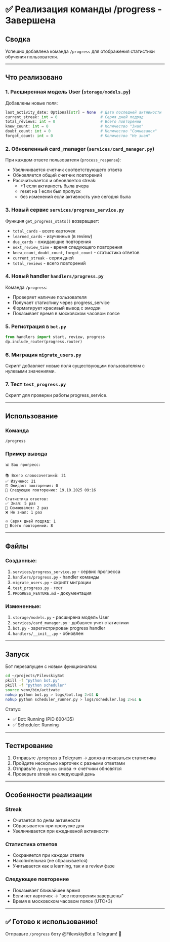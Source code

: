 # ✅ Реализация команды /progress - Завершена

## Сводка

Успешно добавлена команда `/progress` для отображения статистики обучения пользователя.

---

## Что реализовано

### 1. Расширенная модель User (`storage/models.py`)

Добавлены новые поля:
```python
last_activity_date: Optional[str] = None  # Дата последней активности
current_streak: int = 0                   # Серия дней подряд
total_reviews: int = 0                    # Всего повторений
knew_count: int = 0                       # Количество "Знал"
doubt_count: int = 0                      # Количество "Сомневался"
forgot_count: int = 0                     # Количество "Не знал"
```

### 2. Обновленный card_manager (`services/card_manager.py`)

При каждом ответе пользователя (`process_response`):
- Увеличивается счетчик соответствующего ответа
- Обновляется общий счетчик повторений
- Рассчитывается и обновляется streak:
  - +1 если активность была вчера
  - reset на 1 если был пропуск
  - без изменений если активность уже сегодня была

### 3. Новый сервис `services/progress_service.py`

Функция `get_progress_stats()` возвращает:
- `total_cards` - всего карточек
- `learned_cards` - изученные (в review)
- `due_cards` - ожидающие повторения
- `next_review_time` - время следующего повторения
- `knew_count`, `doubt_count`, `forgot_count` - статистика ответов
- `current_streak` - серия дней
- `total_reviews` - всего повторений

### 4. Новый handler `handlers/progress.py`

Команда `/progress`:
- Проверяет наличие пользователя
- Получает статистику через progress_service
- Форматирует красивый вывод с эмодзи
- Показывает время в московском часовом поясе

### 5. Регистрация в `bot.py`

```python
from handlers import start, review, progress
dp.include_router(progress.router)
```

### 6. Миграция `migrate_users.py`

Скрипт добавляет новые поля существующим пользователям с нулевыми значениями.

### 7. Тест `test_progress.py`

Скрипт для проверки работы progress_service.

---

## Использование

### Команда
```
/progress
```

### Пример вывода
```
📊 Ваш прогресс:

📚 Всего словосочетаний: 21
✅ Изучено: 21
⏰ Ожидают повторения: 0
📅 Следующее повторение: 19.10.2025 09:16

Статистика ответов:
✅ Знал: 5 раз
🤔 Сомневался: 2 раз
❌ Не знал: 1 раз

🔥 Серия дней подряд: 1
📝 Всего повторений: 8
```

---

## Файлы

### Созданные:
1. `services/progress_service.py` - сервис прогресса
2. `handlers/progress.py` - handler команды
3. `migrate_users.py` - скрипт миграции
4. `test_progress.py` - тест
5. `PROGRESS_FEATURE.md` - документация

### Измененные:
1. `storage/models.py` - расширена модель User
2. `services/card_manager.py` - добавлен учет статистики
3. `bot.py` - зарегистрирован progress handler
4. `handlers/__init__.py` - обновлен

---

## Запуск

Бот перезапущен с новым функционалом:

```bash
cd ~/projects/FilevskiyBot
pkill -f "python bot.py"
pkill -f "python scheduler"
source venv/bin/activate
nohup python bot.py > logs/bot.log 2>&1 &
nohup python scheduler_runner.py > logs/scheduler.log 2>&1 &
```

Статус:
- ✅ Bot: Running (PID 600435)
- ✅ Scheduler: Running

---

## Тестирование

1. Отправьте `/progress` в Telegram → должна показаться статистика
2. Пройдите несколько карточек с разными ответами
3. Отправьте `/progress` снова → счетчики обновятся
4. Проверьте streak на следующий день

---

## Особенности реализации

### Streak
- Считается по дням активности
- Сбрасывается при пропуске дня
- Увеличивается при ежедневной активности

### Статистика ответов
- Сохраняется при каждом ответе
- Накопительная (не сбрасывается)
- Учитывается как в learning, так и в review фазе

### Следующее повторение
- Показывает ближайшее время
- Если нет карточек → "все повторения завершены"
- Время в московском часовом поясе (UTC+3)

---

## ✅ Готово к использованию!

Отправьте `/progress` боту @FilevskiyBot в Telegram! 🎉

